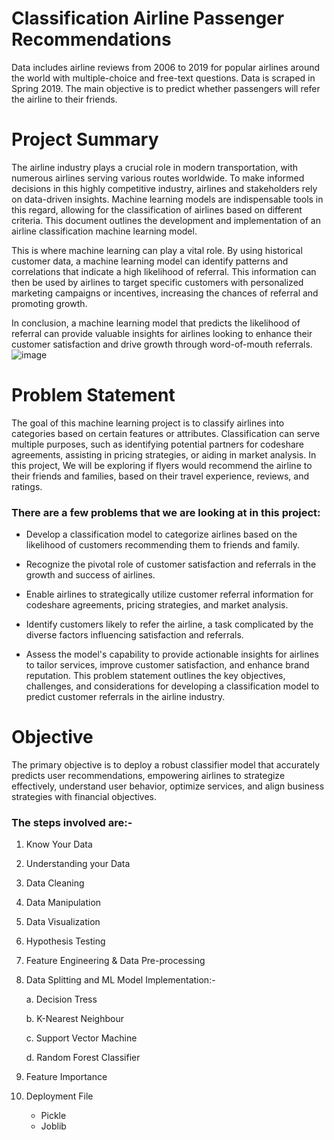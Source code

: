 # Classification Airline Passenger Recommendations
 Data includes airline reviews from 2006 to 2019 for popular airlines around the world with multiple-choice and free-text questions. Data is scraped in Spring 2019. The main objective is to predict whether passengers will refer the airline to their friends.
# Project Summary
The airline industry plays a crucial role in modern transportation, with numerous airlines serving various routes worldwide. To make informed decisions in this highly competitive industry, airlines and stakeholders rely on data-driven insights. Machine learning models are indispensable tools in this regard, allowing for the classification of airlines based on different criteria. This document outlines the development and implementation of an airline classification machine learning model.

This is where machine learning can play a vital role. By using historical customer data, a machine learning model can identify patterns and correlations that indicate a high likelihood of referral. This information can then be used by airlines to target specific customers with personalized marketing campaigns or incentives, increasing the chances of referral and promoting growth.

In conclusion, a machine learning model that predicts the likelihood of referral can provide valuable insights for airlines looking to enhance their customer satisfaction and drive growth through word-of-mouth referrals.
![image](https://github.com/vivekMishra121/-Airline-Passenger-Referral-Prediction/assets/143250429/172fc675-9a58-4c95-811a-882aa5403538)


# Problem Statement
The goal of this machine learning project is to classify airlines into categories based on certain features or attributes. Classification can serve multiple purposes, such as identifying potential partners for codeshare agreements, assisting in pricing strategies, or aiding in market analysis. In this project, We will be exploring if flyers would recommend the airline to their friends and families, based on their travel experience, reviews, and ratings.
### There are a few problems that we are looking at in this project:
* Develop a classification model to categorize airlines based on the likelihood of customers recommending them to friends and family.

* Recognize the pivotal role of customer satisfaction and referrals in the growth and success of airlines.

* Enable airlines to strategically utilize customer referral information for codeshare agreements, pricing strategies, and market analysis.

* Identify customers likely to refer the airline, a task complicated by the diverse factors influencing satisfaction and referrals.

* Assess the model's capability to provide actionable insights for airlines to tailor services, improve customer satisfaction, and enhance brand reputation.
This problem statement outlines the key objectives, challenges, and considerations for developing a classification model to predict customer referrals in the airline industry.

# Objective
The primary objective is to deploy a robust classifier model that accurately predicts user recommendations, empowering airlines to strategize effectively, understand user behavior, optimize services, and align business strategies with financial objectives.

### The steps involved are:-

1. Know Your Data

2. Understanding your Data

3. Data Cleaning

4. Data Manipulation

5. Data Visualization

6. Hypothesis Testing
7. Feature Engineering & Data Pre-processing

8. Data Splitting and ML Model Implementation:-

     a. Decision Tress
   
     b. K-Nearest Neighbour
   
     c. Support Vector Machine
   
     d. Random Forest Classifier
9. Feature Importance
10. Deployment File
    * Pickle
    * Joblib
